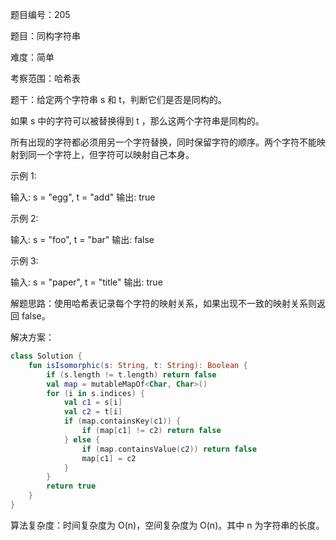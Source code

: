 题目编号：205

题目：同构字符串

难度：简单

考察范围：哈希表

题干：给定两个字符串 s 和 t，判断它们是否是同构的。

如果 s 中的字符可以被替换得到 t ，那么这两个字符串是同构的。

所有出现的字符都必须用另一个字符替换，同时保留字符的顺序。两个字符不能映射到同一个字符上，但字符可以映射自己本身。

示例 1:

输入: s = "egg", t = "add"
输出: true

示例 2:

输入: s = "foo", t = "bar"
输出: false

示例 3:

输入: s = "paper", t = "title"
输出: true

解题思路：使用哈希表记录每个字符的映射关系，如果出现不一致的映射关系则返回 false。

解决方案：

```kotlin
class Solution {
    fun isIsomorphic(s: String, t: String): Boolean {
        if (s.length != t.length) return false
        val map = mutableMapOf<Char, Char>()
        for (i in s.indices) {
            val c1 = s[i]
            val c2 = t[i]
            if (map.containsKey(c1)) {
                if (map[c1] != c2) return false
            } else {
                if (map.containsValue(c2)) return false
                map[c1] = c2
            }
        }
        return true
    }
}
```

算法复杂度：时间复杂度为 O(n)，空间复杂度为 O(n)。其中 n 为字符串的长度。